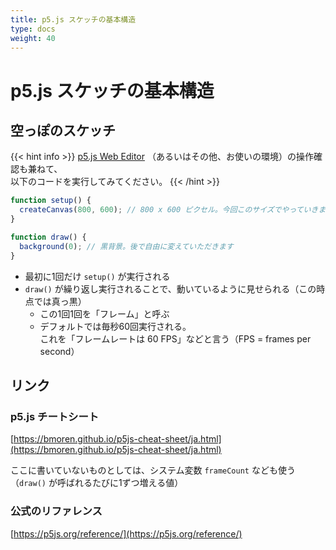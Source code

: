 ```yaml
---
title: p5.js スケッチの基本構造
type: docs
weight: 40
---
```


# p5.js スケッチの基本構造

## 空っぽのスケッチ

{{< hint info >}}
[p5.js Web Editor](https://editor.p5js.org/) （あるいはその他、お使いの環境）の操作確認も兼ねて、  
以下のコードを実行してみてください。
{{< /hint >}}

```javascript
function setup() {
  createCanvas(800, 600); // 800 x 600 ピクセル。今回このサイズでやっていきます
}

function draw() {
  background(0); // 黒背景。後で自由に変えていただきます
}
```

- 最初に1回だけ `setup()` が実行される
- `draw()` が繰り返し実行されることで、動いているように見せられる（この時点では真っ黒）
  - この1回1回を「フレーム」と呼ぶ
  - デフォルトでは毎秒60回実行される。  
これを「フレームレートは 60 FPS」などと言う（FPS = frames per second）

## リンク

### p5.js チートシート

[https://bmoren.github.io/p5js-cheat-sheet/ja.html](https://bmoren.github.io/p5js-cheat-sheet/ja.html)  

ここに書いていないものとしては、システム変数 `frameCount` なども使う  
（`draw()` が呼ばれるたびに1ずつ増える値）

### 公式のリファレンス

[https://p5js.org/reference/](https://p5js.org/reference/)
